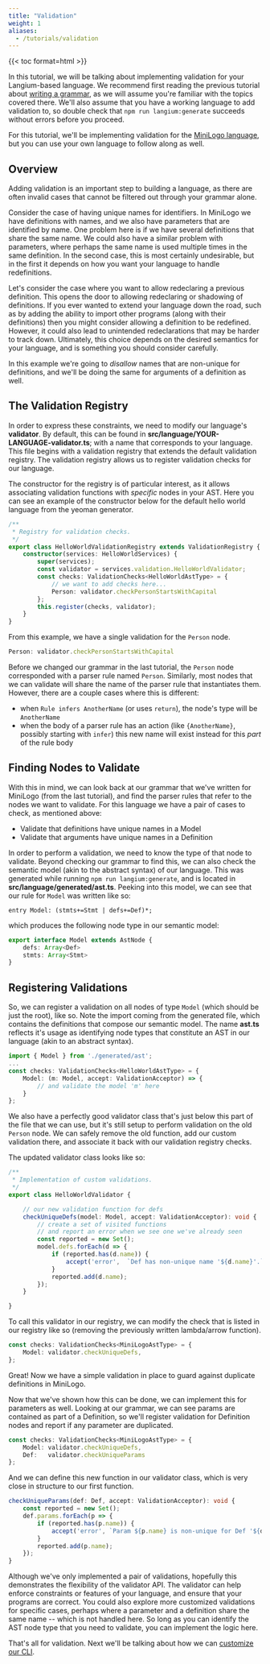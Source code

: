 ```yaml
---
title: "Validation"
weight: 1
aliases:
  - /tutorials/validation
---
```


{{< toc format=html >}}

In this tutorial, we will be talking about implementing validation for your Langium-based language. We recommend first reading the previous tutorial about [writing a grammar](/docs/learn/minilogo/writing_a_grammar/), as we will assume you're familiar with the topics covered there. We'll also assume that you have a working language to add validation to, so double check that `npm run langium:generate` succeeds without errors before you proceed.

For this tutorial, we'll be implementing validation for the [MiniLogo language](https://github.com/langium/langium-minilogo), but you can use your own language to follow along as well.

## Overview

Adding validation is an important step to building a language, as there are often invalid cases that cannot be filtered out through your grammar alone.

Consider the case of having unique names for identifiers. In MiniLogo we have definitions with names, and we also have parameters that are identified by name. One problem here is if we have several definitions that share the same name. We could also have a similar problem with parameters, where perhaps the same name is used multiple times in the same definition. In the second case, this is most certainly undesirable, but in the first it depends on how you want your language to handle redefinitions.

Let's consider the case where you want to allow redeclaring a previous definition. This opens the door to allowing redeclaring or shadowing of definitions. If you ever wanted to extend your language down the road, such as by adding the ability to import other programs (along with their definitions) then you might consider allowing a definition to be redefined. However, it could also lead to unintended redeclarations that may be harder to track down. Ultimately, this choice depends on the desired semantics for your language, and is something you should consider carefully.

In this example we're going to *disallow* names that are non-unique for definitions, and we'll be doing the same for arguments of a definition as well.

## The Validation Registry

In order to express these constraints, we need to modify our language's **validator**. By default, this can be found in **src/language/YOUR-LANGUAGE-validator.ts**; with a name that corresponds to your language. This file begins with a validation registry that extends the default validation registry. The validation registry allows us to register validation checks for our language.

The constructor for the registry is of particular interest, as it allows associating validation functions with *specific* nodes in your AST. Here you can see an example of the constructor below for the default hello world language from the yeoman generator.

```ts
/**
 * Registry for validation checks.
 */
export class HelloWorldValidationRegistry extends ValidationRegistry {
    constructor(services: HelloWorldServices) {
        super(services);
        const validator = services.validation.HelloWorldValidator;
        const checks: ValidationChecks<HelloWorldAstType> = {
            // we want to add checks here...
            Person: validator.checkPersonStartsWithCapital
        };
        this.register(checks, validator);
    }
}
```

From this example, we have a single validation for the `Person` node.

```ts
Person: validator.checkPersonStartsWithCapital
```

Before we changed our grammar in the last tutorial, the `Person` node corresponded with a parser rule named `Person`. Similarly, most nodes that we can validate will share the name of the parser rule that instantiates them. However, there are a couple cases where this is different:

- when `Rule infers AnotherName` (or uses `return`), the node's type will be `AnotherName`
- when the body of a parser rule has an action (like `{AnotherName}`, possibly starting with `infer`) this new name will exist instead for this *part* of the rule body

## Finding Nodes to Validate

With this in mind, we can look back at our grammar that we've written for MiniLogo (from the last tutorial), and find the parser rules that refer to the nodes we want to validate. For this language we have a pair of cases to check, as mentioned above:

- Validate that definitions have unique names in a Model
- Validate that arguments have unique names in a Definition

In order to perform a validation, we need to know the type of that node to validate. Beyond checking our grammar to find this, we can also check the semantic model (akin to the abstract syntax) of our language. This was generated while running `npm run langium:generate`, and is located in **src/language/generated/ast.ts**. Peeking into this model, we can see that our rule for `Model` was written like so:

```langium
entry Model: (stmts+=Stmt | defs+=Def)*;
```

which produces the following node type in our semantic model:

```ts
export interface Model extends AstNode {
    defs: Array<Def>
    stmts: Array<Stmt>
}
```

## Registering Validations

So, we can register a validation on all nodes of type `Model` (which should be just the root), like so. Note the import coming from the generated file, which contains the definitions that compose our semantic model. The name **ast.ts** reflects it's usage as identifying node types that constitute an AST in our language (akin to an abstract syntax).

```ts
import { Model } from './generated/ast';
...
const checks: ValidationChecks<HelloWorldAstType> = {
    Model: (m: Model, accept: ValidationAcceptor) => {
        // and validate the model 'm' here
    }
};
```

We also have a perfectly good validator class that's just below this part of the file that we can use, but it's still setup to perform validation on the old `Person` node. We can safely remove the old function, add our custom validation there, and associate it back with our validation registry checks.

The updated validator class looks like so:

```ts
/**
 * Implementation of custom validations.
 */
export class HelloWorldValidator {

    // our new validation function for defs
    checkUniqueDefs(model: Model, accept: ValidationAcceptor): void {
        // create a set of visited functions
        // and report an error when we see one we've already seen
        const reported = new Set();
        model.defs.forEach(d => {
            if (reported.has(d.name)) {
                accept('error',  `Def has non-unique name '${d.name}'.`,  {node: d, property: 'name'});
            }
            reported.add(d.name);
        });
    }

}
```

To call this validator in our registry, we can modify the check that is listed in our registry like so (removing the previously written lambda/arrow function).

```ts
const checks: ValidationChecks<MiniLogoAstType> = {
    Model: validator.checkUniqueDefs,
};
```

Great! Now we have a simple validation in place to guard against duplicate definitions in MiniLogo.

Now that we've shown how this can be done, we can implement this for parameters as well. Looking at our grammar, we can see params are contained as part of a Definition, so we'll register validation for Definition nodes and report if any parameter are duplicated.

```ts
const checks: ValidationChecks<MiniLogoAstType> = {
    Model: validator.checkUniqueDefs,
    Def:   validator.checkUniqueParams
};
```

And we can define this new function in our validator class, which is very close in structure to our first function.

```ts
checkUniqueParams(def: Def, accept: ValidationAcceptor): void {
    const reported = new Set();
    def.params.forEach(p => {
        if (reported.has(p.name)) {
            accept('error', `Param ${p.name} is non-unique for Def '${def.name}'`, {node: p, property: 'name'});
        }
        reported.add(p.name);
    });
}
```

Although we've only implemented a pair of validations, hopefully this demonstrates the flexibility of the validator API. The validator can help enforce constraints or features of your language, and ensure that your programs are correct. You could also explore more customized validations for specific cases, perhaps where a parameter and a definition share the same name -- which is not handled here. So long as you can identify the AST node type that you need to validate, you can implement the logic here.

That's all for validation. Next we'll be talking about how we can [customize our CLI](/docs/learn/minilogo/customizing_cli).
